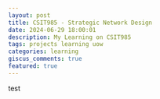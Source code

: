 ```yaml
---
layout: post
title: CSIT985 - Strategic Network Design
date: 2024-06-29 18:00:01
description: My Learning on CSIT985
tags: projects learning uow
categories: learning
giscus_comments: true
featured: true
---
```

test